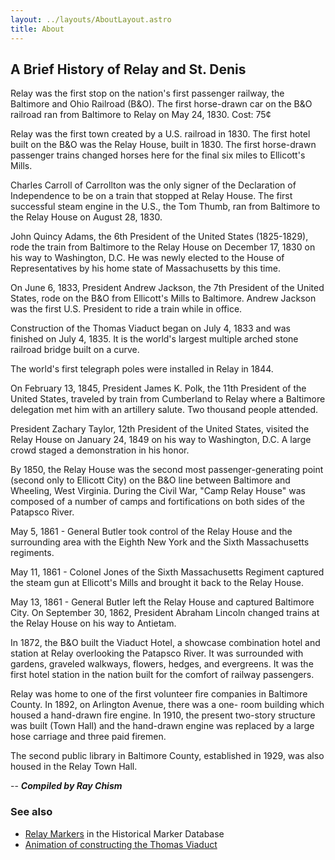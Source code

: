 ```yaml
---
layout: ../layouts/AboutLayout.astro
title: About
---
```


## A Brief History of Relay and St. Denis

Relay was the first stop on the nation's first passenger railway, the Baltimore and Ohio Railroad (B&O). The first horse-drawn car on the B&O railroad ran from Baltimore to Relay on May 24, 1830. Cost: 75¢

Relay was the first town created by a U.S. railroad in 1830. The first hotel built on the B&O was the Relay House, built in 1830. The first horse-drawn passenger trains changed horses here for the final six miles to Ellicott's Mills.

Charles Carroll of Carrollton was the only signer of the Declaration of Independence to be on a train that stopped at Relay House. The first successful steam engine in the U.S., the Tom Thumb, ran from Baltimore to the Relay House on August 28, 1830.

John Quincy Adams, the 6th President of the United States (1825-1829), rode the train from Baltimore to the Relay House on December 17, 1830 on his way to Washington, D.C. He was newly elected to the House of Representatives by his home state of Massachusetts by this time.

On June 6, 1833, President Andrew Jackson, the 7th President of the United States, rode on the B&O from Ellicott's Mills to Baltimore. Andrew Jackson was the first U.S. President to ride a train while in office.

Construction of the Thomas Viaduct began on July 4, 1833 and was finished on July 4, 1835. It is the world's largest multiple arched stone railroad bridge built on a curve.

The world's first telegraph poles were installed in Relay in 1844.

On February 13, 1845, President James K. Polk, the 11th President of the United States, traveled by train from Cumberland to Relay where a Baltimore delegation met him with an artillery salute. Two thousand people attended.

President Zachary Taylor, 12th President of the United States, visited the Relay House on January 24, 1849 on his way to Washington, D.C. A large crowd staged a demonstration in his honor.

By 1850, the Relay House was the second most passenger-generating point (second only to Ellicott City) on the B&O line between Baltimore and Wheeling, West Virginia.
During the Civil War, "Camp Relay House" was composed of a number of camps and fortifications on both sides of the Patapsco River.

May 5, 1861 - General Butler took control of the Relay House and the surrounding area with the Eighth New York and the Sixth Massachusetts regiments.

May 11, 1861 - Colonel Jones of the Sixth Massachusetts Regiment captured the steam gun at Ellicott's Mills and brought it back to the Relay House.

May 13, 1861 - General Butler left the Relay House and captured Baltimore City.
On September 30, 1862, President Abraham Lincoln changed trains at the Relay House on his way to Antietam.

In 1872, the B&O built the Viaduct Hotel, a showcase combination hotel and station at Relay overlooking the Patapsco River. It was surrounded with gardens, graveled walkways, flowers, hedges, and evergreens. It was the first hotel station in the nation built for the comfort of railway passengers.

Relay was home to one of the first volunteer fire companies in Baltimore County. In 1892, on Arlington Avenue, there was a one- room building which housed a hand-drawn fire engine. In 1910, the present two-story structure was built (Town Hall) and the hand-drawn engine was replaced by a large hose carriage and three paid firemen.

The second public library in Baltimore County, established in 1929, was also housed in the Relay Town Hall.

-- **_Compiled by Ray Chism_**

### See also

- [Relay Markers](http://www.hmdb.org/results.asp?Town=Relay&State=Maryland) in the Historical Marker Database
- [Animation of constructing the Thomas Viaduct](https://www.youtube.com/watch?v=0HUQZMtOoHk)

